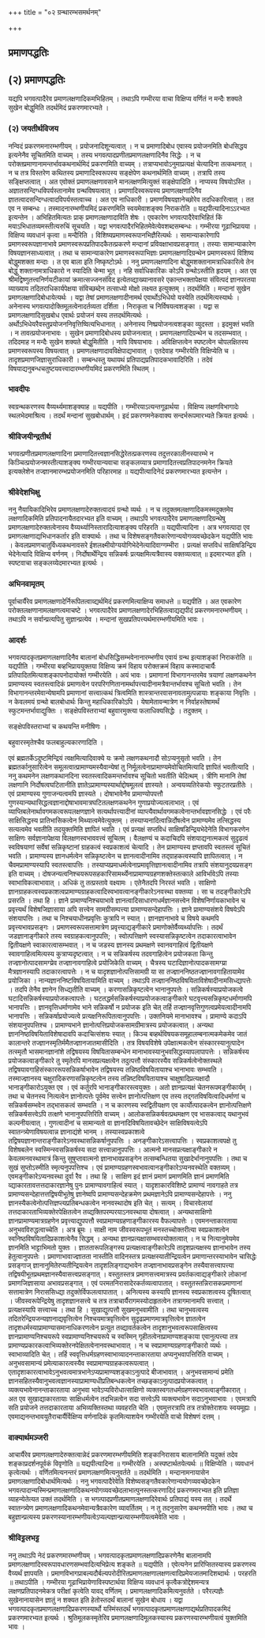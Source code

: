 +++
title = "०२ ग्रन्थारम्भसमर्थनम्"

+++


## प्रमाणपद्धतिः

## (२) **प्रमाणपद्धतिः**

यद्यपि भगवत्पादैरेव प्रमाणलक्षणादिकमभिहितम् । तथाऽपि गम्भीरया वाचा विक्षिप्य वर्णितं न मन्दैः शक्यते सुखेन बोद्धुमिति तदर्थमिदं प्रकरणमारभ्यते ।

### (२) **जयतीर्थविजय**

नन्विदं प्रकरणमनारम्भणीयम् । प्रयोजनादिशून्यत्वात् । न च प्रमाणादिबोध एवास्य प्रयोजनमिति बोधसिद्धय इत्यनेनैव सूचितमिति वाच्यम् । तस्य भगवत्पादप्रणीतप्रमाणलक्षणादिनैव सिद्धेः । न च परोक्तप्रमाणानामन्तर्भावकथनार्थमिदं प्रकरणमिति वाच्यम् । तत्राप्यभावोऽनुमाप्रत्यक्षं चेत्यादिना तत्कथनात् । न च तत्र विस्तरेण कथितस्य प्रमाणादिस्वरूपस्य सङ्क्षेपेण कथनार्थमिति वाच्यम् । तत्रापि तस्य सङ्क्षिप्तत्वात् । अत एवोक्तं प्रमाणलक्षणावसाने मानलक्षणमित्युक्तं सङ्क्षेपादिति । नाप्यस्य विषयोऽस्ति । अज्ञातसन्दिग्धविपर्यस्तानामेव ग्रन्थविषयत्वात् । प्रमाणादिस्वरूपस्य प्रमाणलक्षणादिनैव ज्ञातत्वादसन्दिग्धत्वादविपर्यस्तत्वाच्च । अत एव नाधिकारी । प्रमाणविषयज्ञानेच्छोरेव तदधिकारित्वात् । तत एव न सम्बन्धः । तस्मादनारम्भणीयमिदं प्रकरणमिति स्वयमेवाशङ्क्य निराकरोति ॥ यद्यपीत्यादिनाऽऽरभ्यत इत्यन्तेन । अभिहितमित्यतः प्राक् प्रमाणलक्षणादाविति शेषः । एवकारेण भगवत्पादैरेवाभिहितं किं मयाऽभिधातव्यमस्तीत्यरुचिं सूचयति । यद्वा भगवत्पादैरभिहितमेवेत्येवशब्दसम्बन्धः । गम्भीरया गूढाभिप्रायया । विक्षिप्य व्यवधानं कृत्वा ॥ मन्दैरिति । विशिष्यप्रमाणस्वरूपानभिज्ञैरित्यर्थः । सामान्याकारेणापि प्रमाणस्वरूपज्ञानाभावे प्रमाणस्वरूपप्रतिपादकैतत्प्रकरणे मन्दानां प्रविवक्षाभावप्रसङ्गात् । तस्याः सामान्याकारेण विषयज्ञानसाध्यत्वात् । तथा च सामान्याकारेण प्रमाणस्वरूपाभिज्ञाः प्रमाणलक्षणादिग्रन्थेन प्रमाणस्वरूपं विशिष्य बोद्धुमशक्ता मन्दाः । त एव बाला इति निष्कृष्टोऽर्थः । ननु प्रमाणलक्षणादिना बोद्धुमशक्तानामत्राधिकारित्वे तेन बोद्धुं शक्तानामत्राधिकारो न स्यादिति चेन्मा भूत् । नहि सर्वाधिकारिकः कोऽपि ग्रन्थोऽस्तीति हृदयम् । अत एव श्रीमद्विष्णुतत्त्वनिर्णयटीकायां क्रमात्सज्जनसंविद इत्येतव्द्याख्यानावसरे एकान्तभक्तापेक्षया संवित्पदं ज्ञानपरतया व्याख्याय तदितराधिकार्यपेक्षया संविच्छब्देन तत्साध्यो मोक्षो लक्ष्यत इत्युक्तम् । तदर्थमिति । मन्दानां सुखेन प्रमाणलक्षणादिबोधायेत्यर्थः । यद्वा तेषां प्रमाणलक्षणादीनामर्थ एवार्थोऽभिधेयो यस्येति तदर्थमित्यस्यार्थः । अनेनास्य भगवत्पादोक्तिमूलत्वेनादर्तव्यता दर्शिता । निराकृता च निर्विषयत्वशङ्का । यद्वा स प्रमाणलक्षणादिसुखबोध एवार्थः प्रयोजनं यस्य तत्तदर्थमित्यर्थः । अर्थोऽभिधेयरैवस्तुप्रयोजननिवृत्तिष्वित्यभिधानात् । अनेनास्य निष्प्रयोजनत्वशङ्का व्युदस्ता । इदमुक्तं भवति । न तावत्प्रयोजनाभावः । सुखेन प्रमाणादिबोधस्य प्रयोजनत्वात् । प्रमाणलक्षणादिग्रन्थेन च तदसम्भवात् । तदिदमाह न मन्दैः सुखेन शक्यते बोद्धुमितीति । नापि विषयाभावः । अविक्षिप्तत्वेन स्पष्टत्वेन चोपलक्षितस्य प्रमाणस्वरूपस्य विषयत्वात् । प्रमाणलक्षणादावविक्षेपाद्यभावात् । एतदेवाह गम्भीरयेति विक्षिप्येति च । तादृशप्रमाणजिज्ञासुराधिकारी । सम्बन्धस्तु यथायथं प्रतिपाद्यप्रतिपादकभावादिरिति । तदेवं विषयाद्यनुबन्धचतुष्टयवत्त्वादारम्भणीयमिदं प्रकरणमिति स्थितम् ।

### **भावदीपः**

स्वग्रन्थकरणस्य वैय्यर्थ्यमाशङ्क्याह ॥ यद्यपीति । गम्भीरयाऽत्यन्तगूढार्थया । विक्षिप्य लक्षणविभागादेः स्थलभेदमाश्रित्य । तदर्थं मन्दानां सुखबोधार्थम् । इदं प्रकरणमनेकवाक्य सन्दर्भरूपमारभ्यते क्रियत इत्यर्थः ।

### **श्रीविजयीन्द्रतीर्थ**

भगवत्प्रणीतप्रमाणलक्षणादिना प्रमाणादितत्त्वज्ञानसिद्धेरेतत्प्रकरणस्य तदुत्तरकालीनस्यारम्भे न किञ्चित्प्रयोजनमस्तीत्याशङ्क्य गम्भीरयान्यवाचा सङ्कलय्यात्र प्रमाणादितत्त्वप्रतिपादनमनेन क्रियते इत्यक्लेशेन तज्ज्ञानमारम्भप्रयोजनमिति परिहारमाह ॥ यद्यपीत्यादिनेदं प्रकरणमारभ्यत इत्यन्तेन ।

### **श्रीवेदेशभिक्षु**

ननु नैयायिकादिभिरेव प्रमाणलक्षणादेरुक्तत्वादयं ग्रन्थो व्यर्थः । न च तदुक्तमलक्षणादिकमस्मदुक्तमेव लक्षणादिकमिति प्रतिपादनायैतदारभ्यत इति वाच्यम् । तथाऽपि भगवत्पादैरेव प्रमाणलक्षणादिग्रन्थेषु प्रमाणलक्षणादेरुक्तत्वेनास्य वैय्यर्थ्यानिस्तारादित्याशङ्क्य परिहरति ॥ यद्यपीत्यादिना । अत्र भगवत्पादा एव प्रमाणलक्षणाद्यभिधानकर्तार इति वाक्यार्थः । तथा च विशेषसङ्गतैवकारेणान्ययोगव्यवच्छेदकेन यद्यपीति भावः । केवलप्रमाणचातुर्विध्यकथनावसरे ईशलक्ष्मीयोग्ययोगिभेदेनेत्यादिवाग्गम्भीरा । प्रत्यक्षं सप्तविधं साक्षिषडिन्द्रिय भेदेनेत्यादि विक्षिप्य वर्णनम् । निर्दोषार्थेन्द्रिय सन्निकर्षः प्रत्यक्षमित्यत्रैवास्य वक्तव्यत्वात् ॥ इदमारभ्यत इति । स्पष्टवाचा सङ्कलय्येदमारभ्यत इत्यर्थः ।

### **अभिनवामृतम्**

पूर्वाचार्यैरेव प्रमाणलक्षणादेर्निरूपितत्वाव्द्यर्थमिदं प्रकरणमित्याक्षिप्य समाधत्ते ॥ यद्यपीति । अत एवकारेण परोक्तलक्षणानामलक्षणत्वमाचष्टे । भगवत्पादैरेव प्रमाणलक्षणादेरभिहितत्वाद्यद्यपीदं प्रकरणमनारम्भणीयम् । तथाऽपि न सर्वान्प्रत्यपितु सुज्ञान्प्रत्येव । मन्दानां सुखप्रतिपत्त्यर्थमारम्भणीयमिति भावः ।

### **आदर्शः**

भगवत्पादकृतप्रमाणलक्षणादिनैव बालानां बोधसिद्धिसम्भवेनानारम्भणीय एवायं ग्रन्थ इत्याशङ्कां निराकरोति ॥ यद्यपीति । गम्भीरया बव्हभिप्राययुक्तया विक्षिप्य क्रमं विहाय परोक्तक्रमं विहाय कस्मादाचार्यैः प्रतिपादितमित्याशङ्कापनोदायोक्तं गम्भीरयेति । अयं भावः । प्रमाणानां विभागानन्तरमेव त्रयाणां लक्षणकथनेन प्रामाण्यस्य स्वतस्त्वादिकं प्रमाणत्वेन परपरिगणितानामर्थापत्त्यादीनामत्रैवान्तर्भावश्च सूचितो भवति । तेन विभागानन्तरमेवान्येषामपि प्रमाणानां सत्त्वात्कथं त्रित्वमिति शास्त्रान्तरवासनावतामुत्पन्नायाः शङ्काया निवृत्तिः । न केवलमयं ग्रन्थो बालबोधार्थः किन्तु महाधिकारिकोऽपि । येषामेतावन्मात्रेण न निर्वाहस्तेषामर्थं स्फुटमन्तर्भावाद्युक्तिः । सङ्क्षेपविस्तराभ्यां बहुवारमुक्त्या फलाधिक्यसिद्धेः । तदुक्तम् ।

सङ्क्षेपविस्तराभ्यां च कथयन्ति मनीषिणः ।

बहुवारस्मृतेश्चैव फलबाहुल्यकारणादिति ।

एवं ब्रह्मतर्केऽदुष्टमिन्द्रियं त्वक्षमित्यादिवाक्ये यः क्रमो लक्षणकथनादौ सोऽप्यनुसृतो भवति । तेन ब्रह्मतर्कानुसारित्वेन समूलत्वात्प्रामाण्यमस्यैवान्येषां तु निर्मूलत्वेनाप्रामाण्यमेवोचितमित्यादि ज्ञापितं भवतीत्यादि । ननु कथमनेन लक्षणकथानदिना स्वतस्त्वादिकमन्तर्भावश्च सूचितो भवतीति चेदित्थम् । त्रीणि मानानि तेषां लक्षणानि निर्दोषत्वघटितानीति ज्ञातेऽप्रामाण्यस्यार्थाद्दोषमूलत्वं ज्ञास्यते । अन्वयव्यतिरेकयोः स्फुटतरप्रतीतेः । एवं प्रामाण्यस्य गुणाजन्यत्वमपि ज्ञास्यते । दोषाभावेनैव प्रामाण्योपपत्तौ गुणस्यान्यथासिद्धत्वज्ञानाद्दोषाभावमात्रघटितलक्षणकथनेन गुणाप्रयोज्यत्वलाभात् । एवं व्याप्तिबलेनार्थावगमकत्वरूपलक्षणज्ञाने सत्यर्थापत्त्यादीनां व्याप्त्यैवार्थावगमकत्वेनान्तर्भावज्ञानसिद्धेः । एवं परैः साक्षिसिद्धस्य प्रातिभासिकत्वेन मिथ्यात्वमेवेत्युक्तम् । तस्याप्यनादित्वान्निर्दोषत्वेन प्रामाण्यमेव तत्सिद्धस्य सत्यत्वमेव भवतीति तदयुक्तमिति ज्ञापितं भवति । एवं प्रत्यक्षं सप्तविधं साक्षिषडिन्द्रियभेदेनेति विभागकरणेन साक्षिणः सर्वज्ञानापेक्षया विलक्षणस्वभाववत्त्वं सूचितम् । वैलक्षण्यं च कदाचिदपि संशयाद्यनात्मकत्वं सुदृढत्वं स्वविषयाणां सर्वेषां सन्निकृष्टानां ग्राहकत्वं स्वप्रकाशत्वं चेत्यादि । तेन प्रामाण्यस्य ज्ञप्तावपि स्वतस्त्वं सूचितं भवति । प्रामाण्यस्य ज्ञानधर्मत्वेन सन्निकृष्टत्वेन च ज्ञानत्वादीनामिव तद्ग्राहकत्वस्यापि ज्ञापितत्वात् । न चैवमप्रामाण्यस्यापि स्वतस्त्वापत्तिः । तस्याप्यप्रमाधर्मत्वेनाप्रमावृत्तिज्ञानत्वादीनामिव तत्रापि संशयानुदयप्रसङ्ग इति वाच्यम् । दोषजन्यत्वनिश्चयरूपसहकारिसामर्थ्येनाप्रामाण्यग्रहणशक्तेस्तत्काले आविर्भावेऽपि तस्याः स्वाभाविकत्वाभावात् । अधिकं तु तत्प्रस्तावे वक्ष्यामः । एतेनैतदपि निरस्तं भवति । साक्षिणो ज्ञानग्राहकत्वस्वप्रकाशत्वप्रामाण्यग्राहकत्वादिस्वभावत्वानङ्गीकारेऽनवस्था वक्तव्या । सा च तदङ्गीकारेऽपि प्रसरति । तथा हि । ज्ञाने प्रामाण्यनिश्चयाभावे ज्ञानत्वादिसाधारणधर्मज्ञानसत्त्वेन विशेषनिर्णायकाभावेन च प्रवृत्त्यर्थं विशेषजिज्ञासाया अपि सत्त्वेन सामग्रीसम्पत्त्या प्रामाण्यसन्देहापत्तिः । ज्ञाने प्रामाण्यसंशये विषयेऽपि संशयापत्तिः । तथा च निश्चयाधीनप्रवृत्तिः कुत्रापि न स्यात् । ज्ञानज्ञानाभावे च विषये कथमपि प्रवृत्त्यभावप्रसङ्गः । प्रमाणस्वरूपसत्तामात्रेण प्रवृत्त्याद्यङ्गीकारे प्रमाणोक्तेर्वैय्यर्थ्यापत्तिः । तदर्थं जडज्ञानाङ्गीकारे तस्य स्वग्राहकत्वानुपपत्ति; । स्वोत्पत्तिक्षणे स्वस्यासन्निकृष्टत्वेन तदाकारत्वाभावेन द्वितीयक्षणे स्वाकारत्वासम्भवात् । न च जडस्य ज्ञानस्य प्रथमक्षणे स्वानवगाहित्वं द्वितीयक्षणे स्वावगाहित्वमित्यस्य कुत्राप्यदृष्टत्वात् । न च सन्निकर्षस्य तदवगाहित्वेन प्रयोजकता किन्तु तज्ज्ञानोत्पादसामग्य्रेव तज्ज्ञानावगाहित्वे प्रयोजिकेति वाच्यम् । चैत्रस्य घटादिज्ञानोत्पादकसामग्य्रा मैत्रज्ञानस्यापि तदाकारत्वापत्तेः । न च यादृशज्ञानोत्पत्तिसामग्री या सा तज्ज्ञाननिष्ठतज्ज्ञानावगाहितायामेव प्रयोजिका । नान्यज्ञाननिष्टविषयितायामिति वाच्यम् । तथाऽपि तज्ज्ञाननिष्ठविषयिताविशेषादीनामसिध्द्यापत्तेः । तदपि तेनैव ज्ञानेन सिध्द्यतीति वाच्यम् । करणासन्निकृष्टत्वेन भानानुपपत्तेः । सन्निकर्षस्याप्रयोजकत्वे घटादिसन्निकर्षस्याप्रयोजकत्वापत्तेः । घटतद्धर्मसन्निकर्षस्याप्रयोजकत्वाङ्गीकारे घटवृत्त्यसन्निकृष्टधर्माणामपि भानापत्तिः । ज्ञानवृत्तिधर्माणामेव भाने सन्निकर्षो न प्रयोजक इति चेत् तर्हि तज्ज्ञानवृत्तिगुणत्वप्रमेयत्वादीनामपि भानापत्तिः । सन्निकर्षाप्रयोज्यत्वे प्रत्यक्षनिरूपितत्वानुपपत्तिः । उक्तनियमे मानाभावश्च । प्रामाण्ये कदाऽपि संशयानुपपत्तिश्च । प्रामाण्यभाने ज्ञानोत्पत्तिप्रयोजकसामग्रीमात्रस्य प्रयोजकत्वात् । अन्यथा ज्ञाननिष्ठविषयिताविशेषादावपि कदाचित्संशयः स्यात् । किञ्च बव्हर्थविषयकसमूहालम्बनात्मकमेकमेव जातं कालान्तरे तज्ज्ञानस्मृतिर्ममैतज्ज्ञानजातमासीदिति । तत्र विषयविशेषे उपेक्षात्मकत्वेन संस्कारस्यानुत्पादेन तत्स्मृतौ भासमानज्ञानांशे तद्विषयस्य विषयितासम्बन्धेन मानाभावस्यानुभवसिद्धस्यापलापापत्तेः । सन्निकर्षस्य प्रयोजकत्वाङ्गीकारे तु स्मृतेरपि मानसप्रत्यक्षत्वेन तदुत्पत्तौ संस्कारस्यैव सन्निकर्षत्वेनोक्तस्थले तद्विषयावगाहिसंस्काररूपसन्निकर्षाभावेन तद्विषयस्य तन्निष्ठविषयितायाश्च भानाभावः सम्भवति । तस्माज्ज्ञानस्य चक्षुरादिकरणासन्निकृष्टत्वेन तस्य तन्निष्टविषयितायाश्च चाक्षुषादिप्रत्यक्षादौ भानाङ्गीकारोऽयुक्त एव । एवं कर्तुरपि भानाङ्गीकारस्त्वयुक्तः । अतो ज्ञानप्रत्यक्षं चेतनरूपमङ्गीकार्यम् । तथा च चेतनस्य नित्यत्वेन ज्ञानोत्पत्तेः पूर्वमेव सत्त्वेन ज्ञानोत्पत्तिक्षण एव तस्य तद्गतविषयित्वादिधर्माणां च सन्निकर्षसम्भवेन तद्भासकत्वं सम्भवति । न च कारणस्य स्वद्वितीयक्षण एव कार्योत्पादकत्वेन ज्ञानोत्पत्तिक्षणे सन्निकर्षसत्त्वेऽपि तत्क्षणे भानानुपपत्तिरिति वाच्यम् । आलोकसन्निकर्षवत्प्रथमक्षण एव भासकत्वाद् यथानुभवं कल्पनीयत्वात् । गुणत्वादीनां च सामान्यतो वा ज्ञानादिविषयितावच्छेदेन साक्षिविषयत्वेऽपि स्वातन्त्र्येणाविषयत्वान्न ज्ञानाद्यंशे भानम् । तस्यास्वप्रकाशत्वे तद्विषयज्ञानान्तराङ्गीकारेऽनवस्थासन्निकर्षानुपपत्तिः । अनङ्गीकारेऽसत्त्वापत्तिः । स्वप्रकाशत्वपक्षे तु विशेषबलेन स्वस्मिन्स्वसन्निकर्षस्य सदा सत्त्वान्नानुपपत्तिः । आत्मनो मानसप्रत्यक्षाङ्गीकारे न केवलमनवस्थामात्रं किन्तु सुषुप्तावात्मनो ज्ञानाभावप्रसङ्गेन तत्सम्बन्धितया सुखादेर्भानानुपपत्तिः । तथा च सुखं सुप्तोऽस्मीति स्मृत्यनुपपत्तिश्च । एवं प्रामाण्यग्रहणस्वभावत्वानङ्गीकारेऽप्यनवस्थेति वक्तव्यम् । एवमङ्गीकारेऽप्यनवस्था दुर्वा रैव । तथा हि । साक्षिण इदं ज्ञानं प्रमाणं प्रमाणमिति ज्ञानं प्रमाणमिति व्द्याकारतावत्तत्तदाकारज्ञानेषु पुनः प्रामाण्यावगाहित्वं स्यात् । यादृशाकारविशिष्टे प्रामाण्यं नावगाहते तत्र प्रामाण्यसन्देहात्तत्तद्विषयीभूतेषु ज्ञानेष्वपि प्रामाण्यसन्देहक्रमेण प्रथमज्ञानेऽपि प्रामाण्यसन्देहापत्तेः । ननु ज्ञानस्यैकत्वेनोत्पत्तिज्ञप्त्यप्रतिबन्धकत्वेन नानवस्थादोष इति चेत् । सत्यम् । विचारवेलायां तत्तदाकारताभिव्यक्तेरपेक्षितत्वेन तव्द्यक्तिपरम्परयाऽनवस्थाया दोषत्वात् । अन्यथासाक्षिणो ज्ञानप्रामाण्यमात्रग्रहणेन प्रवृत्त्याद्युपपत्तौ स्वप्रामाण्यग्रहणाङ्गीकारस्य वैफल्यापत्तेः । एवमनन्ताकारताया अनुभवविरुद्धत्वाच्चेति । अत्र ब्रूमः । साक्षी नाम जीवस्वरूपभूतं मनस्तच्चोक्तरीत्या स्वप्रकाशत्वेन स्वनिष्ठविषयितादिप्रकाशत्वेनैव सिद्धम् । अन्यथा ज्ञानप्रत्यक्षासम्भवस्योक्तत्वात् । न च नित्यानुमेयमेव ज्ञानमिति भाट्टाभिमतो युक्तः । ज्ञाततारूपलिङ्गस्य प्रत्यक्षत्वाङ्गीकारेऽपि तादृशप्रत्यक्षस्य ज्ञानाभावेन तस्य हेतुत्वानुपपत्तेः । प्रमाणाभावाज्ज्ञातता नास्तीति वादिनस्तत्र प्रत्यक्षस्यातीन्द्रियत्वेन प्रमाणान्तरस्याभावेन चासिद्धेः प्रसङ्गाज् ज्ञानानुमितेरप्यतीन्द्रियत्वेन तादृशलिङ्गाद्यभावेन तज्ज्ञानाभावप्रसङ्गेन तस्यैवासत्त्वापत्त्या तद्विषयीभूतप्रथमज्ञानस्यैवासत्त्वप्रसङ्गात् । वस्तुतस्तत्र प्रमाणसत्त्वमात्रस्य प्रवर्तकत्वाद्यङ्गीकारे लोकानां प्रमाणजिज्ञासाया अभावप्रसङ्गात् । एवं परमतनिरासादेरकर्तव्यत्वापातात् । वस्तुतस्तन्निरासकप्रमाणानां सत्तामात्रेण निराससिध्द्या तदुक्तेर्विफलत्वापातात् । अनित्यस्य कस्यापि ज्ञानस्य स्वप्रकाशत्वस्य दूषितत्वात् । जीवस्वरूपेन्द्रियेषु तादृशज्ञानसत्त्वे च तत्र तत्राचार्यैरागमस्योदाहृतत्वेन तत्रागमानामपि सत्त्वात् । प्रत्यक्षस्यापि सत्त्वाच्च । तथा हि । सुखाद्युत्पत्तौ सुखमनुभवामीति । तथा चानुभवत्वस्य तदितरेन्द्रियजन्यज्ञानाद्यवृत्तित्वेन निश्चयमात्रवृत्तित्वेन सुदृढप्रमाणमात्रवृत्तित्वेन ज्ञातत्वेन तादृशधर्मस्याप्रामाण्यासमानाधिकरणत्वेन प्रत्युत तव्द्यावर्तकत्वेन तादृशानुभवत्वरूपसाक्षित्वस्य ज्ञानप्रामाण्यनिश्चयरूपे स्वप्रामाण्यनिश्चयरूपे च स्वस्मिन् गृहीतत्वेनाप्रामाण्यशङ्काया एवानुत्पत्त्या तत्र प्रामाण्यप्रकारकत्वाभिव्यक्तेरनपेक्षितत्वेनानवस्थाभावात् । न च स्वप्रामाण्यग्रहणाङ्गीकारो व्यर्थः । स्वाभाव्यादिति चेत् । तर्हि स्ववृत्तिधर्मग्रहणस्वाभाव्यादनन्ताकारताया अप्यनुभवापत्तिरिति वाच्यम् । अनुभवसामान्यं प्रमेत्याकारत्वस्यैव स्वप्रामाण्यग्राहकत्वरूपत्वात् । एतादृशाकारत्वाभावेऽनुभवत्वमात्रभानेऽप्यप्रामाण्यशङ्काऽनुत्पादे बीजाभावात् । अनुभवसामान्यं प्रमेति ज्ञानसहितस्यैवानुभवत्वज्ञानस्याप्रामाण्यधीप्रतिबन्धकत्वेन तच्छङ्काऽनुत्पादप्रयोजकत्वात् । व्यक्त्यभावेनानन्ताकारताया अनुभवा भावेऽप्यविरोधात्साक्षिणो व्यक्तस्वगतधर्मग्रहणस्वभावत्वाङ्गीकारात् । अत एव सुखाद्याकारतायाः साक्षिधर्मत्वेन तदभिन्नत्वेन सदा सत्त्वेऽपि व्यक्त्यभावेन सदाऽनुभवाभावः । एवमत्रापि सति प्रयोजने तत्तदाकारताया अभिव्यक्तिस्तथा व्यवहरति चेति । एवमुत्तरत्रापि तत्र तत्रोक्तेराशयः स्वयमूह्यः । एवमाद्यनन्तभावयुतैराचार्यैर्विक्षिप्य वर्णनादिकं कृतमित्याशयेन गम्भीरयेति वाचो विशेषणं दत्तम् ।

### **वाक्यार्थमञ्जरी**

आचार्यैरेव प्रमाणलक्षणादेरुक्तत्वान्नेदं प्रकरणमारम्भणीयमिति शङ्कानिरासाय बालानामिति यदुक्तं तदेव शङ्काप्रदर्शनपूर्वकं विवृणोति ॥ यद्यपीत्यादिना ॥ गम्भीरयेति । अस्पष्टार्थतयेत्यर्थः ॥ विक्षिप्येति । व्यवधानं कृत्वेत्यर्थः । वर्णितमित्यनन्तरं प्रमाणलक्षणमित्यनुवर्तते ॥ तदर्थमिति । मन्दानामनायासेन प्रमाणलक्षणादिबोधार्थमित्यर्थः । ननु भगवत्पादैरेवेति विशेष्यसङ्गतैवकारेणान्ययोगव्यवच्छेदकेन भगवत्पादान्यस्मिन्प्रमाणलक्षणादिकथनयोगव्यवच्छेदलाभात्पुनस्तत्करणादिदं प्रकरणमारभ्यत इति प्रतिज्ञा व्याहन्येतेत्यत उक्तं तदर्थमिति । स भगत्पादप्रणीतप्रमाणलक्षणादिरेवार्थः प्रतिपाद्यं यस्य तत् । तदर्थे स्वातन्त्र्येण प्रमाणलक्षणादिकथनमेवान्यत्रैवकारेण व्यावर्तितम् । न तु तदनुसारेण कथनमपीति भावः । तथा च बहुज्ञान्प्रत्यस्य प्रकरणस्यानारम्भणीयत्वेऽप्यल्पज्ञान्प्रत्यारम्भणीयत्वमेवेति भावः ।

### **श्रीविट्टलभट्ट**

ननु तथाऽपि नेदं प्रकरणमारम्भणीयम् । भगवत्पादकृतप्रमाणलक्षणादिप्रकरणेनैव बालानामपि प्रमाणलक्षणादिस्वरूपावधारणसम्भवादित्यभिप्रेत्य शङ्कते ॥ यद्यपीति । एवेत्यनेन प्रारिप्सितस्यास्य प्रकरणस्य वैय्यर्थं ज्ञापयति । प्रमाणविभागप्राबल्यदौर्बल्यपरोदीरितप्रमाणलक्षणालक्षणत्वादिप्रमेयजातमादिशब्दार्थः । परहरति ॥ तथाऽपीति । गम्भीरया गूढाभिप्रायेणाविस्पष्टार्थया विक्षिप्य व्यवधानं कृत्वैकत्रोद्देशमन्यत्र लक्षणप्रतिपादनमेकत्र परीक्षां कृत्वेति यावद् वर्णितम् । प्रमाणलक्षणादिकमित्यनुवर्तते । परैरल्पज्ञैः सुखेनानायासेन ज्ञातुं न शक्यत इति हेतोस्तदर्थं बालानां सुखेन बोधाय । यद्वा भगवत्पादकृतप्रमाणलक्षणादिप्रकरणस्यार्थो यस्मिंस्तदर्थं भगवत्पादकृतप्रमाणलक्षणाद्यर्थप्रतिपादकमिदं प्रकरणमारभ्यत इत्यर्थः । श्रुतिमूलकस्मृतेरिव प्रमाणलक्षणादिमूलकस्यास्य प्रकरणस्यारम्भणीयत्वं युक्तमिति भावः ।





